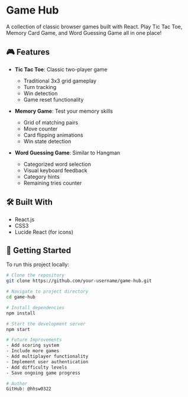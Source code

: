 # Game Hub

A collection of classic browser games built with React. Play Tic Tac Toe, Memory Card Game, and Word Guessing Game all in one place!

## 🎮 Features

- **Tic Tac Toe**: Classic two-player game
  - Traditional 3x3 grid gameplay
  - Turn tracking
  - Win detection
  - Game reset functionality

- **Memory Game**: Test your memory skills
  - Grid of matching pairs
  - Move counter
  - Card flipping animations
  - Win state detection

- **Word Guessing Game**: Similar to Hangman
  - Categorized word selection
  - Visual keyboard feedback
  - Category hints
  - Remaining tries counter

## 🛠️ Built With

- React.js
- CSS3
- Lucide React (for icons)

## 🚀 Getting Started

To run this project locally:

```bash
# Clone the repository
git clone https://github.com/your-username/game-hub.git

# Navigate to project directory
cd game-hub

# Install dependencies
npm install

# Start the development server
npm start

# Future Improvements
- Add scoring system
- Include more games
- Add multiplayer functionality
- Implement user authentication
- Add difficulty levels
- Save ongoing game progress

# Author
GitHub: @hhsw0322
